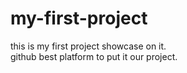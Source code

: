 # my-first-project
this is my first project showcase on it.
<br>
github best platform to put it our project.

